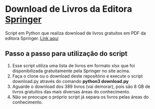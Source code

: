 # Download de Livros da Editora [Springer](https://www.springer.com/)
Script em Python que realiza download de livros gratuitos em PDF da editora Springer. [Link aqui](https://www.springernature.com/gp/librarians/news-events/all-news-articles/industry-news-initiatives/free-access-to-textbooks-for-institutions-affected-by-coronaviru/17855960)

## Passo a passo para utilização do script

1. Esse script utiliza uma lista de livros em formato xlsx que foi disponibilizada gratuitamente pela Springer no site acima.
2. Faça o clone ou o download deste repositório e execute o script download.py através do comando **python3 download.py**
3. Aguarde o download dos 389 livros (vai demorar), pois são 8 GB de livros gratuitos das mais diversas áreas do conhecimento.
4. Não se preocupe o próprio script já separa os livros pelas áreas do conhecimento. 

